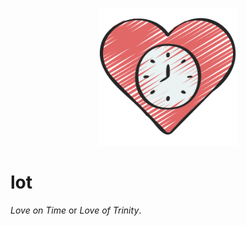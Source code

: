 <p align="center"> <img src="lot.png" height="220"/></p>

# lot
_Love on Time_ or _Love of Trinity_.
